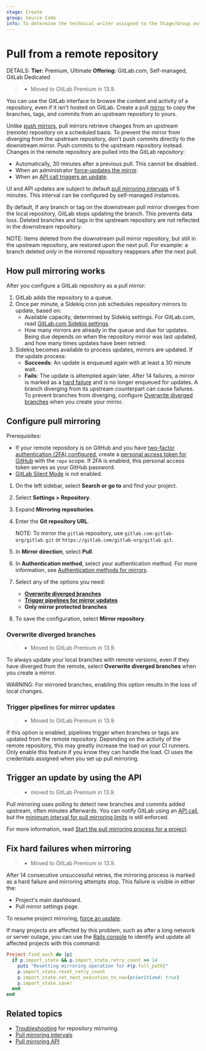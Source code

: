 ```yaml
---
stage: Create
group: Source Code
info: To determine the technical writer assigned to the Stage/Group associated with this page, see https://handbook.gitlab.com/handbook/product/ux/technical-writing/#assignments
---
```


# Pull from a remote repository

DETAILS:
**Tier:** Premium, Ultimate
**Offering:** GitLab.com, Self-managed, GitLab Dedicated

> - Moved to GitLab Premium in 13.9.

You can use the GitLab interface to browse the content and activity of a repository,
even if it isn't hosted on GitLab. Create a pull [mirror](index.md) to copy the
branches, tags, and commits from an upstream repository to yours.

Unlike [push mirrors](push.md), pull mirrors retrieve changes from an upstream (remote)
repository on a scheduled basis. To prevent the mirror from diverging from the upstream
repository, don't push commits directly to the downstream mirror. Push commits to
the upstream repository instead. Changes in the remote repository are pulled into the GitLab repository:

- Automatically, 30 minutes after a previous pull. This cannot be disabled.
- When an administrator [force-updates the mirror](index.md#force-an-update).
- When an [API call triggers an update](#trigger-an-update-by-using-the-api).

UI and API updates are subject to default
[pull mirroring intervals](../../../../administration/instance_limits.md#pull-mirroring-interval)
of 5 minutes. This interval can be configured by self-managed instances.

By default, if any branch or tag on the downstream pull mirror diverges from the
local repository, GitLab stops updating the branch. This prevents data loss.
Deleted branches and tags in the upstream repository are not reflected in the
downstream repository.

NOTE:
Items deleted from the downstream pull mirror repository, but still in the upstream repository,
are restored upon the next pull. For example: a branch deleted _only_ in the mirrored repository
reappears after the next pull.

## How pull mirroring works

After you configure a GitLab repository as a pull mirror:

1. GitLab adds the repository to a queue.
1. Once per minute, a Sidekiq cron job schedules repository mirrors to update, based on:
   - Available capacity, determined by Sidekiq settings. For GitLab.com, read
     [GitLab.com Sidekiq settings](../../../gitlab_com/index.md#sidekiq).
   - How many mirrors are already in the queue and due for updates. Being due depends
     on when the repository mirror was last updated, and how many times updates have been retried.
1. Sidekiq becomes available to process updates, mirrors are updated. If the update process:
   - **Succeeds**: An update is enqueued again with at least a 30 minute wait.
   - **Fails**: The update is attempted again later. After 14 failures, a mirror is marked as a
     [hard failure](#fix-hard-failures-when-mirroring) and is no longer enqueued for updates. A branch diverging
     from its upstream counterpart can cause failures. To prevent branches from
     diverging, configure [Overwrite diverged branches](#overwrite-diverged-branches) when
     you create your mirror.

## Configure pull mirroring

Prerequisites:

- If your remote repository is on GitHub and you have
  [two-factor authentication (2FA) configured](https://docs.github.com/en/authentication/securing-your-account-with-two-factor-authentication-2fa),
  create a [personal access token for GitHub](https://docs.github.com/en/authentication/keeping-your-account-and-data-secure/managing-your-personal-access-tokens)
  with the `repo` scope. If 2FA is enabled, this personal access
  token serves as your GitHub password.
- [GitLab Silent Mode](../../../../administration/silent_mode/index.md) is not enabled.

1. On the left sidebar, select **Search or go to** and find your project.
1. Select **Settings > Repository**.
1. Expand **Mirroring repositories**.
1. Enter the **Git repository URL**.

   NOTE:
   To mirror the `gitlab` repository, use `gitlab.com:gitlab-org/gitlab.git`
   or `https://gitlab.com/gitlab-org/gitlab.git`.

1. In **Mirror direction**, select **Pull**.
1. In **Authentication method**, select your authentication method. For more information, see
   [Authentication methods for mirrors](index.md#authentication-methods-for-mirrors).
1. Select any of the options you need:
   - [**Overwrite diverged branches**](#overwrite-diverged-branches)
   - [**Trigger pipelines for mirror updates**](#trigger-pipelines-for-mirror-updates)
   - **Only mirror protected branches**
1. To save the configuration, select **Mirror repository**.

### Overwrite diverged branches

> - Moved to GitLab Premium in 13.9.

To always update your local branches with remote versions, even if they have
diverged from the remote, select **Overwrite diverged branches** when you
create a mirror.

WARNING:
For mirrored branches, enabling this option results in the loss of local changes.

### Trigger pipelines for mirror updates

> - Moved to GitLab Premium in 13.9.

If this option is enabled, pipelines trigger when branches or tags are
updated from the remote repository. Depending on the activity of the remote
repository, this may greatly increase the load on your CI runners. Only enable
this feature if you know they can handle the load. CI uses the credentials
assigned when you set up pull mirroring.

## Trigger an update by using the API

> - moved to GitLab Premium in 13.9.

Pull mirroring uses polling to detect new branches and commits added upstream,
often minutes afterwards. You can notify GitLab using an
[API call](../../../../api/projects.md#start-the-pull-mirroring-process-for-a-project),
but the [minimum interval for pull mirroring limits](index.md#force-an-update) is still enforced.

For more information, read
[Start the pull mirroring process for a project](../../../../api/projects.md#start-the-pull-mirroring-process-for-a-project).

## Fix hard failures when mirroring

> - Moved to GitLab Premium in 13.9.

After 14 consecutive unsuccessful retries, the mirroring process is marked as a hard failure
and mirroring attempts stop. This failure is visible in either the:

- Project's main dashboard.
- Pull mirror settings page.

To resume project mirroring, [force an update](index.md#force-an-update).

If many projects are affected by this problem, such as after a long network or
server outage, you can use the [Rails console](../../../../administration/operations/rails_console.md)
to identify and update all affected projects with this command:

```ruby
Project.find_each do |p|
  if p.import_state && p.import_state.retry_count >= 14
    puts "Resetting mirroring operation for #{p.full_path}"
    p.import_state.reset_retry_count
    p.import_state.set_next_execution_to_now(prioritized: true)
    p.import_state.save!
  end
end
```

## Related topics

- [Troubleshooting](troubleshooting.md) for repository mirroring.
- [Pull mirroring intervals](../../../../administration/instance_limits.md#pull-mirroring-interval)
- [Pull mirroring API](../../../../api/projects.md#configure-pull-mirroring-for-a-project)
